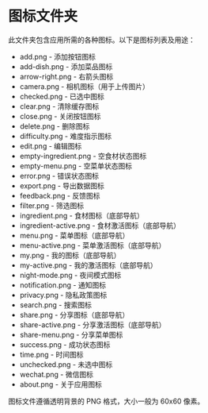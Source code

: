 # 图标文件夹

此文件夹包含应用所需的各种图标。以下是图标列表及用途：

- add.png - 添加按钮图标
- add-dish.png - 添加菜品图标
- arrow-right.png - 右箭头图标
- camera.png - 相机图标（用于上传图片）
- checked.png - 已选中图标
- clear.png - 清除缓存图标
- close.png - 关闭按钮图标
- delete.png - 删除图标
- difficulty.png - 难度指示图标
- edit.png - 编辑图标
- empty-ingredient.png - 空食材状态图标
- empty-menu.png - 空菜单状态图标
- error.png - 错误状态图标
- export.png - 导出数据图标
- feedback.png - 反馈图标
- filter.png - 筛选图标
- ingredient.png - 食材图标（底部导航）
- ingredient-active.png - 食材激活图标（底部导航）
- menu.png - 菜单图标（底部导航）
- menu-active.png - 菜单激活图标（底部导航）
- my.png - 我的图标（底部导航）
- my-active.png - 我的激活图标（底部导航）
- night-mode.png - 夜间模式图标
- notification.png - 通知图标
- privacy.png - 隐私政策图标
- search.png - 搜索图标
- share.png - 分享图标（底部导航）
- share-active.png - 分享激活图标（底部导航）
- share-menu.png - 分享菜单图标
- success.png - 成功状态图标
- time.png - 时间图标
- unchecked.png - 未选中图标
- wechat.png - 微信图标
- about.png - 关于应用图标

图标文件遵循透明背景的 PNG 格式，大小一般为 60x60 像素。
